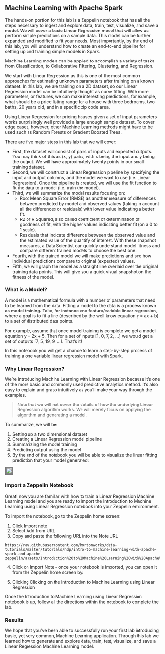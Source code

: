 ## Machine Learning with Apache Spark

The hands-on portion for this lab is a Zeppelin notebook that has all the steps necessary to ingest and explore data, train, test, visualize, and save a model. We will cover a basic Linear Regression model that will allow us perform simple predictions on a sample data. This model can be further expanded and modified to fit your needs. Most importantly, by the end of this lab, you will understand how to create an end-to-end pipeline for setting up and training simple models in Spark.

Machine Learning models can be applied to accomplish a variety of tasks from Classification, to Collaborative Filtering, Clustering, and Regression.

We start with Linear Regression as this is one of the most common approaches for estimating unknown parameters after training on a known dataset. In this lab, we are training on a 2D dataset, so our Linear Regression model can be intuitively thought as curve fitting. With more parameters, or features, we can make interesting predictions, for example, what should be a price listing range for a house with three bedrooms, two baths, 20 years old, and in a specific zip code area. 

Using Linear Regression for pricing houses given a set of input parameters works surprisingly well provided a large enough sample dataset. To cover edge cases, however, other Machine Learning methods might have to be used such as Random Forests or Gradient Boosted Trees.

There are five major steps in this lab that we will cover:

- First, the dataset will consist of pairs of inputs and expected outputs. You may think of this as (x, y) pairs, with x being the input and y being the output. We will have approximately twenty points in our small training dataset.
- Second, we will construct a Linear Regression pipeline by specifying the input and output columns, and the model we want to use (i.e. Linear Regression). Once the pipeline is created, we will use the fit function to fit the data to a model (i.e. train the model).
- Third, we will summarize the model results focusing on:
    - Root Mean Square Error (RMSE) as another measure of differences between predicted by model and observed values (taking in account all the differences or residuals) with lower value indicating a better fit.
    - R2 or R Squared, also called coefficient of determination or goodness of fit, with the higher values indicating better fit (on a 0 to 1 scale).
    - Residuals that indicate difference between the observed value and the estimated value of the quantify of interest. With these snapshot measures, a Data Scientist can quickly understand model fitness and compare different trained models to choose the best one.
- Fourth, with the trained model we will make predictions and see how individual predictions compare to original (expected) values.
- Fifth, we will graph the model as a straight line overlaid over the original training data points. This will give you a quick visual snapshot on the fitness of the model.

### What is a Model?

A model is a mathematical formula with a number of parameters that need to be learned from the data. Fitting a model to the data is a process known as model training. Take, for instance one feature/variable linear regression, where a goal is to fit a line (described by the well know equation y = ax + b) to a set of distributed data points.

For example, assume that once model training is complete we get a model equation y = 2x + 5. Then for a set of inputs [1, 0, 7, 2, …] we would get a set of outputs [7, 5, 19, 9, …]. That’s it!

In this notebook you will get a chance to learn a step-by-step process of training a one variable linear regression model with Spark.

### Why Linear Regression?

We’re introducing Machine Learning with Linear Regression because it’s one of the more basic and commonly used predictive analytics method. It’s also easy to explain and grasp intuitively as you’ll make your way through the examples.

>Note that we will not cover the details of how the underlying Linear Regression algorithm works. We will merely focus on applying the algorithm and generating a model.

To summarize, we will be:

1. Setting up a two dimensional dataset
2. Creating a Linear Regression model pipeline
3. Summarizing the model training
4. Predicting output using the model
5. By the end of the notebook you will be able to visualize the linear fitting prediction that your model generated:

<img src="../images/02.2-a-ShellUI.png" style="border: 5px solid grey ; max-width:100%;" />

### Import a Zeppelin Notebook

Great! now you are familiar with how to train a Linear Regression Machine Learning model and you are ready to Import the Introduction to Machine Learning using Linear Regression notebook into your Zeppelin environment.

To import the notebook, go to the Zeppelin home screen:

1. Click Import note
2. Select Add from URL
3. Copy and paste the following URL into the Note URL
```
https://raw.githubusercontent.com/hortonworks/data-tutorials/master/tutorials/hdp/intro-to-machine-learning-with-apache-spark-and-apache-zeppelin/assets/Introduction%20to%20Machine%20Learning%20with%20Apache%20Spark.json
```
4. Click on Import Note - once your notebook is imported, you can open it from the Zeppelin home screen by:

5. Clicking Clicking on the Introduction to Machine Learning using Linear Regression

Once the Introduction to Machine Learning using Linear Regression notebook is up, follow all the directions within the notebook to complete the lab.

### Results

We hope that you’ve been able to successfully run your first lab introducing basic, yet very common, Machine Learning application. Through this lab we learned how to generate and explore data, train, test, visualize, and save a Linear Regression Machine Learning model.
